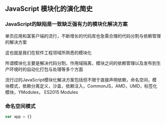 ## JavaScript 模块化的演化简史

### JavaScript的缺陷是一致缺乏强有力的模块化解决方案

单页应用和富客户端的流行，不断增长的代码库也急需合理的代码分割与依赖管理的解决方案

这也就是我们在软件工程领域所熟悉的模块化

所谓模块化主要是解决代码分割，作用域隔离，模块之间的依赖管理以及发布到生产环境时的自动化打包与处理等多个方面

流行过的JavaScript模块化解决方案包括但不限于直接声明依赖，命名空间，模块模式，依赖分离定义，沙盒，依赖注入，CommonJS，AMD，UMD，标签化模块，YModules， ES2015 Modules

### 命名空间模式

``` js
var app = {}

```